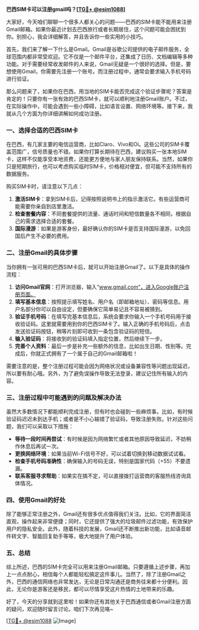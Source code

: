 **巴西SIM卡可以注册gmail吗？[[TG💪+ @esim1088](https://t.me/s/esim1088)]**

大家好，今天咱们聊聊一个很多人都关心的问题——巴西的SIM卡能不能用来注册Gmail邮箱。如果你最近计划去巴西旅行或者长期居住，这个问题可能会困扰到你。别担心，我会详细解答，并且告诉你一些实用的小技巧。

首先，我们来了解一下什么是Gmail。Gmail是谷歌公司提供的电子邮件服务，全球范围内都非常受欢迎。它不仅是一个邮件平台，还集成了日历、文档编辑等多种功能。对于需要经常收发邮件的人来说，Gmail无疑是一个很好的选择。但是，要想使用Gmail，你需要先注册一个账号。而注册过程中，通常会要求输入手机号码进行验证。

那么问题来了，如果你在巴西，用当地的SIM卡能否完成这个验证步骤呢？答案是肯定的！只要你有一张有效的巴西SIM卡，就可以顺利地注册Gmail账户。不过，在实际操作中，可能会遇到一些小障碍，比如语言设置、网络环境等。接下来，我就从几个方面为你详细讲解如何成功注册。

### 一、选择合适的巴西SIM卡

在巴西，有几家主要的电信运营商，比如Claro、Vivo和Oi。这些公司的SIM卡覆盖范围广，信号质量也不错。如果你打算长期待在巴西，建议购买一张本地SIM卡，这样不仅能享受本地资费，还能更方便地与家人朋友保持联系。当然，如果你只是短期旅行，也可以考虑购买临时SIM卡，价格相对便宜，但可能不支持所有的数据服务。

购买SIM卡时，请注意以下几点：
1. **激活SIM卡**：拿到SIM卡后，记得按照说明书上的指示激活它。有些运营商可能需要你亲自到店里激活。
2. **检查套餐内容**：不同套餐提供的流量、通话时间和短信数量各不相同，根据自己的需求选择合适的套餐。
3. **国际漫游**：如果是游客身份，最好确认你的SIM卡是否支持国际漫游，以免回国后产生不必要的费用。

### 二、注册Gmail的具体步骤

当你拥有一张可用的巴西SIM卡后，就可以开始注册Gmail了。以下是具体的操作流程：

1. **访问Gmail官网**：打开浏览器，输入“www.gmail.com”，进入Google账户注册页面。
2. **填写基本信息**：按照提示填写姓名、用户名（即邮箱地址）、密码等信息。用户名部分你可以自由设定，但要确保它简单易记且不容易被猜到。
3. **验证手机号码**：在填写完基本信息后，系统会要求你输入一个手机号码用于接收验证码。这里就需要用到你的巴西SIM卡了。输入正确的手机号码后，点击发送验证码按钮，稍等片刻即可收到一条包含验证码的短信。
4. **输入验证码**：将接收到的验证码填入指定位置，然后继续下一步。
5. **完善个人资料**：最后一步是补充一些额外的信息，比如出生日期、性别等。完成后，你就正式拥有了一个属于自己的Gmail邮箱啦！

需要注意的是，整个注册过程可能会因为网络状况或设备兼容性等问题出现延迟，所以要有耐心哦。另外，为了避免误操作导致无法登录，建议记住所有输入的内容。

### 三、注册过程中可能遇到的问题及解决办法

虽然大多数情况下都能顺利完成注册，但有时也会碰到一些麻烦事。比如，有时候验证码迟迟未到达手机；或者是不小心输错了验证码，导致注册失败。针对这些问题，我们可以采取以下措施：

- **等待一段时间再尝试**：有时候是因为网络繁忙或者其他原因导致延迟，不妨稍作休息后再试一次。
- **更换网络环境**：如果当前Wi-Fi信号不好，可以试着切换到移动数据试试看。
- **检查手机号码准确性**：确保输入的号码无误，特别是国家代码（+55）不要遗漏。
- **联系客服寻求帮助**：如果实在搞不定，可以直接拨打运营商的客服热线咨询具体情况。

### 四、使用Gmail的好处

除了能够正常注册之外，Gmail还有很多优点值得我们关注。比如，它的界面简洁直观，操作起来非常便捷；同时，它还提供了强大的垃圾邮件过滤功能，有效保护用户的隐私安全。此外，随着科技的发展，Gmail还不断推出新功能，比如语音邮件转文字、智能回复助手等等，极大地提升了用户体验。

### 五、总结

综上所述，巴西的SIM卡完全可以用来注册Gmail邮箱。只要遵循上述步骤，再加上一点点耐心，相信每个人都能轻松搞定这件事儿。当然了，除了注册Gmail之外，巴西的通信网络也非常发达，无论是日常沟通还是商务往来都十分便利。因此，无论你是游客还是移民，都可以尽情享受这片热情的土地带来的乐趣。

好了，今天的分享就到这里啦！如果你还有其他关于巴西通信或者Gmail注册方面的疑问，欢迎随时留言讨论。咱们下次再见咯~

[[TG💪+ @esim1088](https://t.me/s/esim1088) ![Image](https://i.postimg.cc/4NQfJmqS/Snipaste-2025-05-13-00-14-12.png)]